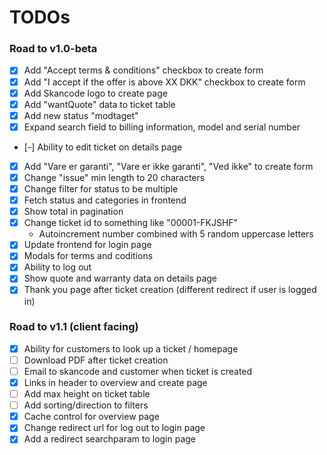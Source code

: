 # TODOs

### Road to v1.0-beta

 - [x] Add "Accept terms & conditions" checkbox to create form
 - [x] Add "I accept if the offer is above XX DKK" checkbox to create form
 - [x] Add Skancode logo to create page
 - [x] Add "wantQuote" data to ticket table
 - [x] Add new status "modtaget"
 - [x] Expand search field to billing information, model and serial number
 - [-] Ability to edit ticket on details page 
 - [x] Add "Vare er garanti", "Vare er ikke garanti", "Ved ikke" to create form
 - [x] Change "issue" min length to 20 characters
 - [x] Change filter for status to be multiple
 - [x] Fetch status and categories in frontend
 - [x] Show total in pagination
 - [x] Change ticket id to something like "00001-FKJSHF"
    - Autoincrement number combined with 5 random uppercase letters
 - [x] Update frontend for login page
 - [x] Modals for terms and coditions
 - [x] Ability to log out
 - [x] Show quote and warranty data on details page
 - [x] Thank you page after ticket creation (different redirect if user is logged in)

### Road to v1.1 (client facing)

 - [x] Ability for customers to look up a ticket / homepage
 - [ ] Download PDF after ticket creation
 - [ ] Email to skancode and customer when ticket is created
 - [x] Links in header to overview and create page
 - [ ] Add max height on ticket table
 - [ ] Add sorting/direction to filters
 - [x] Cache control for overview page
 - [x] Change redirect url for log out to login page
 - [x] Add a redirect searchparam to login page
